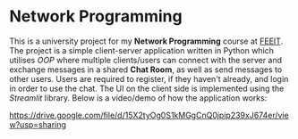 # Network Programming

This is a university project for my **Network Programming** course at [FEEIT](https://feit.ukim.edu.mk/). The project is a simple client-server application  written in Python which utilises *OOP* where multiple clients/users can connect with the server and exchange messages in a shared **Chat Room**, as well as send messages to other users. Users are required to register, if they haven't already, and login in order to use the chat. The UI on the client side is implemented using the *Streamlit* library. Below is a video/demo of how the application works:

https://drive.google.com/file/d/15X2tyOg0S1kMGgCnQ0jpip239xJ674er/view?usp=sharing
